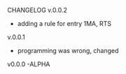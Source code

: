
CHANGELOG
v.0.0.2
- adding a rule for entry
1MA, RTS

v.0.0.1
- programming was wrong, changed

v0.0.0
-ALPHA